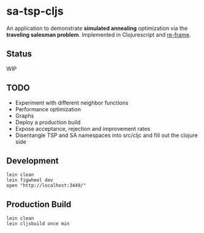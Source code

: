 # sa-tsp-cljs

An application to demonstrate **simulated annealing** optimization via the **traveling salesman problem**.
Implemented in Clojurescript and [re-frame](https://github.com/Day8/re-frame).


## Status

WIP

## TODO

* Experiment with different neighbor functions
* Performance optimization
* Graphs
* Deploy a production build
* Expose acceptance, rejection and improvement rates
* Disentangle TSP and SA namespaces into src/cljc and fill out the clojure side

## Development

```
lein clean
lein figwheel dev
open "http://localhost:3449/"
```

## Production Build

```
lein clean
lein cljsbuild once min
```
